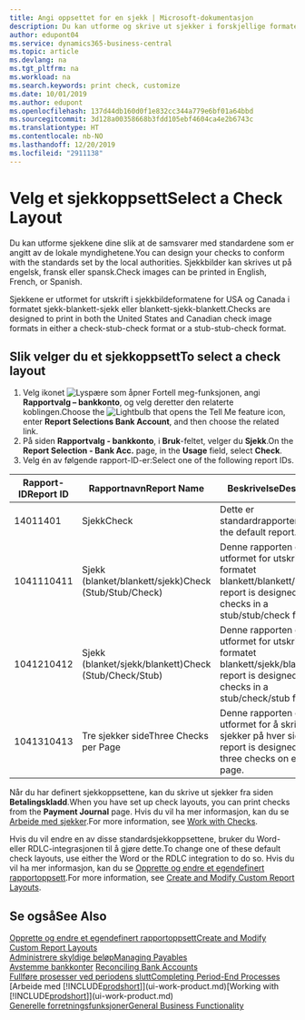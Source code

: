 ```yaml
---
title: Angi oppsettet for en sjekk | Microsoft-dokumentasjon
description: Du kan utforme og skrive ut sjekker i forskjellige formater for å følge standarder.
author: edupont04
ms.service: dynamics365-business-central
ms.topic: article
ms.devlang: na
ms.tgt_pltfrm: na
ms.workload: na
ms.search.keywords: print check, customize
ms.date: 10/01/2019
ms.author: edupont
ms.openlocfilehash: 137d44db160d0f1e832cc344a779e6bf01a64bbd
ms.sourcegitcommit: 3d128a00358668b3fdd105ebf4604ca4e2b6743c
ms.translationtype: HT
ms.contentlocale: nb-NO
ms.lasthandoff: 12/20/2019
ms.locfileid: "2911138"
---
```

# <a name="select-a-check-layout"></a><span data-ttu-id="ed4b4-103">Velg et sjekkoppsett</span><span class="sxs-lookup"><span data-stu-id="ed4b4-103">Select a Check Layout</span></span>
<span data-ttu-id="ed4b4-104">Du kan utforme sjekkene dine slik at de samsvarer med standardene som er angitt av de lokale myndighetene.</span><span class="sxs-lookup"><span data-stu-id="ed4b4-104">You can design your checks to conform with the standards set by the local authorities.</span></span> <span data-ttu-id="ed4b4-105">Sjekkbilder kan skrives ut på engelsk, fransk eller spansk.</span><span class="sxs-lookup"><span data-stu-id="ed4b4-105">Check images can be printed in English, French, or Spanish.</span></span>

<span data-ttu-id="ed4b4-106">Sjekkene er utformet for utskrift i sjekkbildeformatene for USA og Canada i formatet sjekk-blankett-sjekk eller blankett-sjekk-blankett.</span><span class="sxs-lookup"><span data-stu-id="ed4b4-106">Checks are designed to print in both the United States and Canadian check image formats in either a check-stub-check format or a stub-stub-check format.</span></span>

## <a name="to-select-a-check-layout"></a><span data-ttu-id="ed4b4-107">Slik velger du et sjekkoppsett</span><span class="sxs-lookup"><span data-stu-id="ed4b4-107">To select a check layout</span></span>
1. <span data-ttu-id="ed4b4-108">Velg ikonet ![Lyspære som åpner Fortell meg-funksjonen](media/ui-search/search_small.png "Fortell hva du vil gjøre"), angi **Rapportvalg – bankkonto**, og velg deretter den relaterte koblingen.</span><span class="sxs-lookup"><span data-stu-id="ed4b4-108">Choose the ![Lightbulb that opens the Tell Me feature](media/ui-search/search_small.png "Tell me what you want to do") icon, enter **Report Selections Bank Account**, and then choose the related link.</span></span>
2. <span data-ttu-id="ed4b4-109">På siden **Rapportvalg - bankkonto**, i **Bruk**-feltet, velger du **Sjekk**.</span><span class="sxs-lookup"><span data-stu-id="ed4b4-109">On the **Report Selection - Bank Acc.** page, in the **Usage** field, select **Check**.</span></span>
3. <span data-ttu-id="ed4b4-110">Velg én av følgende rapport-ID-er:</span><span class="sxs-lookup"><span data-stu-id="ed4b4-110">Select one of the following report IDs.</span></span>

| <span data-ttu-id="ed4b4-111">Rapport-ID</span><span class="sxs-lookup"><span data-stu-id="ed4b4-111">Report ID</span></span> | <span data-ttu-id="ed4b4-112">Rapportnavn</span><span class="sxs-lookup"><span data-stu-id="ed4b4-112">Report Name</span></span> | <span data-ttu-id="ed4b4-113">Beskrivelse</span><span class="sxs-lookup"><span data-stu-id="ed4b4-113">Description</span></span> |
| --- | --- | --- |
| <span data-ttu-id="ed4b4-114">1401</span><span class="sxs-lookup"><span data-stu-id="ed4b4-114">1401</span></span> |<span data-ttu-id="ed4b4-115">Sjekk</span><span class="sxs-lookup"><span data-stu-id="ed4b4-115">Check</span></span> |<span data-ttu-id="ed4b4-116">Dette er standardrapporten.</span><span class="sxs-lookup"><span data-stu-id="ed4b4-116">This is the default report.</span></span> |
| <span data-ttu-id="ed4b4-117">10411</span><span class="sxs-lookup"><span data-stu-id="ed4b4-117">10411</span></span> |<span data-ttu-id="ed4b4-118">Sjekk (blanket/blankett/sjekk)</span><span class="sxs-lookup"><span data-stu-id="ed4b4-118">Check (Stub/Stub/Check)</span></span> |<span data-ttu-id="ed4b4-119">Denne rapporten er utformet for utskrift i formatet blankett/blankett/sjekk.</span><span class="sxs-lookup"><span data-stu-id="ed4b4-119">This report is designed to print checks in a stub/stub/check format.</span></span> |
| <span data-ttu-id="ed4b4-120">10412</span><span class="sxs-lookup"><span data-stu-id="ed4b4-120">10412</span></span> |<span data-ttu-id="ed4b4-121">Sjekk (blanket/sjekk/blankett)</span><span class="sxs-lookup"><span data-stu-id="ed4b4-121">Check (Stub/Check/Stub)</span></span> |<span data-ttu-id="ed4b4-122">Denne rapporten er utformet for utskrift i formatet blankett/sjekk/blankett.</span><span class="sxs-lookup"><span data-stu-id="ed4b4-122">This report is designed to print checks in a stub/check/stub format.</span></span> |
| <span data-ttu-id="ed4b4-123">10413</span><span class="sxs-lookup"><span data-stu-id="ed4b4-123">10413</span></span> |<span data-ttu-id="ed4b4-124">Tre sjekker side</span><span class="sxs-lookup"><span data-stu-id="ed4b4-124">Three Checks per Page</span></span> |<span data-ttu-id="ed4b4-125">Denne rapporten er utformet for å skrive ut tre sjekker på hver side.</span><span class="sxs-lookup"><span data-stu-id="ed4b4-125">This report is designed to print three checks on each page.</span></span> |

<span data-ttu-id="ed4b4-126">Når du har definert sjekkoppsettene, kan du skrive ut sjekker fra siden **Betalingskladd**.</span><span class="sxs-lookup"><span data-stu-id="ed4b4-126">When you have set up check layouts, you can print checks from the **Payment Journal** page.</span></span> <span data-ttu-id="ed4b4-127">Hvis du vil ha mer informasjon, kan du se [Arbeide med sjekker](payables-how-work-checks.md).</span><span class="sxs-lookup"><span data-stu-id="ed4b4-127">For more information, see [Work with Checks](payables-how-work-checks.md).</span></span>

<span data-ttu-id="ed4b4-128">Hvis du vil endre en av disse standardsjekkoppsettene, bruker du Word- eller RDLC-integrasjonen til å gjøre dette.</span><span class="sxs-lookup"><span data-stu-id="ed4b4-128">To change one of these default check layouts, use either the Word or the RDLC integration to do so.</span></span> <span data-ttu-id="ed4b4-129">Hvis du vil ha mer informasjon, kan du se [Opprette og endre et egendefinert rapportoppsett](ui-how-create-custom-report-layout.md).</span><span class="sxs-lookup"><span data-stu-id="ed4b4-129">For more information, see [Create and Modify Custom Report Layouts](ui-how-create-custom-report-layout.md).</span></span>

## <a name="see-also"></a><span data-ttu-id="ed4b4-130">Se også</span><span class="sxs-lookup"><span data-stu-id="ed4b4-130">See Also</span></span>
[<span data-ttu-id="ed4b4-131">Opprette og endre et egendefinert rapportoppsett</span><span class="sxs-lookup"><span data-stu-id="ed4b4-131">Create and Modify Custom Report Layouts</span></span>](ui-how-create-custom-report-layout.md)  
[<span data-ttu-id="ed4b4-132">Administrere skyldige beløp</span><span class="sxs-lookup"><span data-stu-id="ed4b4-132">Managing Payables</span></span>](payables-manage-payables.md)  
<span data-ttu-id="ed4b4-133">[Avstemme bankkonter](bank-manage-bank-accounts.md) </span><span class="sxs-lookup"><span data-stu-id="ed4b4-133">[Reconciling Bank Accounts](bank-manage-bank-accounts.md) </span></span>  
[<span data-ttu-id="ed4b4-134">Fullføre prosesser ved periodens slutt</span><span class="sxs-lookup"><span data-stu-id="ed4b4-134">Completing Period-End Processes</span></span>](year-how-complete-period-end-processes.md)  
<span data-ttu-id="ed4b4-135">[Arbeide med [!INCLUDE[prodshort](includes/prodshort.md)]](ui-work-product.md)</span><span class="sxs-lookup"><span data-stu-id="ed4b4-135">[Working with [!INCLUDE[prodshort](includes/prodshort.md)]](ui-work-product.md)</span></span>  
[<span data-ttu-id="ed4b4-136">Generelle forretningsfunksjoner</span><span class="sxs-lookup"><span data-stu-id="ed4b4-136">General Business Functionality</span></span>](ui-across-business-areas.md)

